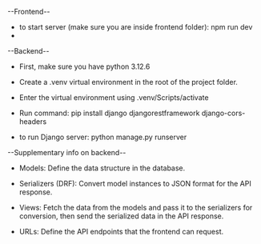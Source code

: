 --Frontend--
- to start server (make sure you are inside frontend folder): npm run dev
- 

--Backend--
- First, make sure you have python 3.12.6
- Create a .venv virtual environment in the root of the project folder. 
- Enter the virtual environment using .venv/Scripts/activate 
- Run command: pip install django djangorestframework django-cors-headers

- to run Django server: python manage.py runserver

--Supplementary info on backend--
- Models: Define the data structure in the database.

- Serializers (DRF): Convert model instances to JSON format for the API response.

- Views: Fetch the data from the models and pass it to the serializers for conversion, then send the serialized data in the API response.

- URLs: Define the API endpoints that the frontend can request.